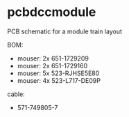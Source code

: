 # pcbdccmodule
PCB schematic for a module train layout

BOM:
- mouser: 2x 651-1729209
- mouser: 2x 651-1729160
- mouser: 5x 523-RJHSE5E80
- mouser: 4x 523-L717-DE09P

cable:
- 571-749805-7
